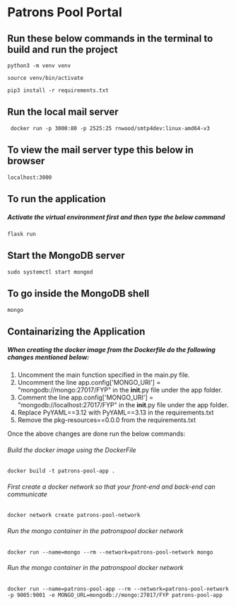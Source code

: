 # Patrons Pool Portal

## Run these below commands in the terminal to build and run the project

```
python3 -m venv venv
```
```
source venv/bin/activate
```
```
pip3 install -r requirements.txt
```

## Run the local mail server

```
 docker run -p 3000:80 -p 2525:25 rnwood/smtp4dev:linux-amd64-v3

``` 
## To view the mail server type this below in browser
```
localhost:3000
```

## To run the application 

##### Activate the virtual environment first and then type the below command

```
flask run 
```

## Start the MongoDB server

```
sudo systemctl start mongod
```

## To go inside the MongoDB shell

```
mongo
```

## Containarizing the Application

##### When creating the docker image from the Dockerfile do the following changes mentioned below:

1. Uncomment the main function specified in the main.py file.
2. Uncomment the line app.config['MONGO_URI'] = "mongodb://mongo:27017/FYP" in the __init__.py file under the app folder.
3. Comment the line app.config['MONGO_URI'] = "mongodb://localhost:27017/FYP" in the __init__.py file under the app folder.
4. Replace PyYAML==3.12 with PyYAML==3.13 in the requirements.txt
5. Remove the pkg-resources==0.0.0 from the requirements.txt

Once the above changes are done run the below commands:

###### Build the docker image using the DockerFile
```
docker build -t patrons-pool-app .
```
###### First create a docker network so that your front-end and back-end can communicate  
```
docker network create patrons-pool-network
```
###### Run the mongo container in the patronspool docker network
```
docker run --name=mongo --rm --network=patrons-pool-network mongo
```
###### Run the mongo container in the patronspool docker network
```
docker run --name=patrons-pool-app --rm --network=patrons-pool-network -p 9005:9001 -e MONGO_URL=mongodb://mongo:27017/FYP patrons-pool-app
```